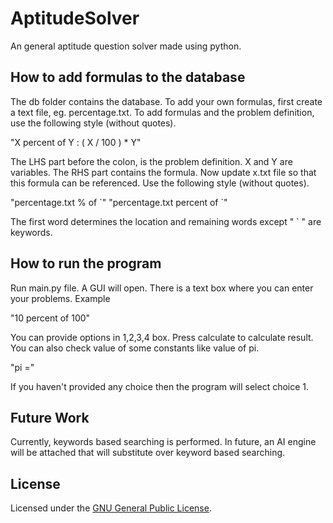 # AptitudeSolver

An general aptitude question solver made using python.

## How to add formulas to the database

The db folder contains the database. To add your own formulas, first create a text file, eg. percentage.txt.
To add formulas and the problem definition, use the following style (without quotes).

"X percent of Y : ( X / 100 ) * Y"

The LHS part before the colon, is the problem definition. X and Y are variables. The RHS part contains the formula.
Now update x.txt file so that this formula can be referenced. Use the following style (without quotes).

"percentage.txt % of \`"
"percentage.txt percent of \`"

The first word determines the location and remaining words except " \` " are keywords.

## How to run the program

Run main.py file. A GUI will open. There is a text box where you can enter your problems. Example

"10 percent of 100"

You can provide options in 1,2,3,4 box. Press calculate to calculate result.
You can also check value of some constants like value of pi.

"pi ="

If you haven't provided any choice then the program will select choice 1.

## Future Work

Currently, keywords based searching is performed. In future, an AI engine will be attached that will substitute over 
keyword based searching.

## License

Licensed under the [GNU General Public License](LICENSE).
